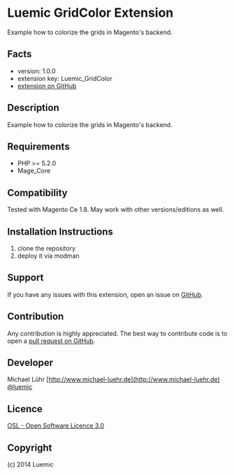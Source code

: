 Luemic GridColor Extension
=====================
Example how to colorize the grids in Magento's backend.

Facts
-----
- version: 1.0.0
- extension key: Luemic_GridColor
- [extension on GitHub](https://github.com/luemic/Luemic_GridColor)

Description
-----------

Example how to colorize the grids in Magento's backend.


Requirements
------------
- PHP >= 5.2.0
- Mage_Core

Compatibility
-------------
Tested with Magento Ce 1.8. May work with other versions/editions as well. 

Installation Instructions
-------------------------
1. clone the repository
2. deploy it via modman


Support
-------
If you have any issues with this extension, open an issue on [GitHub](https://github.com/luemic/Luemic_GridColor/issues).

Contribution
------------
Any contribution is highly appreciated. The best way to contribute code is to open a [pull request on GitHub](https://help.github.com/articles/using-pull-requests).

Developer
---------
Michael Lühr
[http://www.michael-luehr.de](http://www.michael-luehr.de) <br />
[@luemic](https://twitter.com/luemic)

Licence
-------
[OSL - Open Software Licence 3.0](http://opensource.org/licenses/osl-3.0.php)

Copyright
---------
(c) 2014 Luemic
